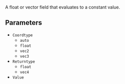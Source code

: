 A float or vector field that evaluates to a constant value.

## Parameters

* `Coordtype`
  * `auto`
  * `float`
  * `vec2`
  * `vec3`
* `Returntype`
  * `float`
  * `vec4`
* `Value`